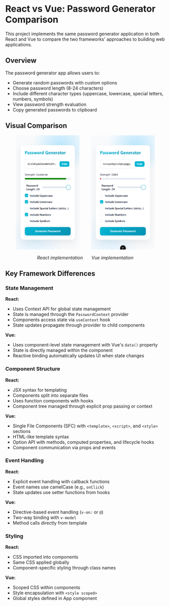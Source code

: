 # React vs Vue: Password Generator Comparison

This project implements the same password generator application in both React and Vue to compare the two frameworks' approaches to building web applications.

## Overview

The password generator app allows users to:
- Generate random passwords with custom options
- Choose password length (8-24 characters)
- Include different character types (uppercase, lowercase, special letters, numbers, symbols)
- View password strength evaluation
- Copy generated passwords to clipboard

## Visual Comparison

<p align="center">
  <img src="./images/react.png" width="40%" alt="React Password Generator" style="border-radius: 2px;">
  &nbsp; &nbsp; &nbsp; &nbsp;
  <img src="./images/vue.png" width="40%" alt="Vue Password Generator" style="border-radius: 2px;">
</p>
<p align="center">
  <em>React implementation &nbsp; &nbsp; &nbsp; Vue implementation</em>
</p>

## Key Framework Differences

### State Management

**React:**
- Uses Context API for global state management
- State is managed through the `PasswordContext` provider
- Components access state via `useContext` hook
- State updates propagate through provider to child components

**Vue:**
- Uses component-level state management with Vue's `data()` property
- State is directly managed within the component
- Reactive binding automatically updates UI when state changes

### Component Structure

**React:**
- JSX syntax for templating
- Components split into separate files
- Uses function components with hooks
- Component tree managed through explicit prop passing or context

**Vue:**
- Single File Components (SFC) with `<template>`, `<script>`, and `<style>` sections
- HTML-like template syntax
- Option API with methods, computed properties, and lifecycle hooks
- Component communication via props and events

### Event Handling

**React:**
- Explicit event handling with callback functions
- Event names use camelCase (e.g., `onClick`)
- State updates use setter functions from hooks

**Vue:**
- Directive-based event handling (`v-on:` or `@`)
- Two-way binding with `v-model`
- Method calls directly from template

### Styling

**React:**
- CSS imported into components
- Same CSS applied globally
- Component-specific styling through class names

**Vue:**
- Scoped CSS within components
- Style encapsulation with `<style scoped>`
- Global styles defined in App component

